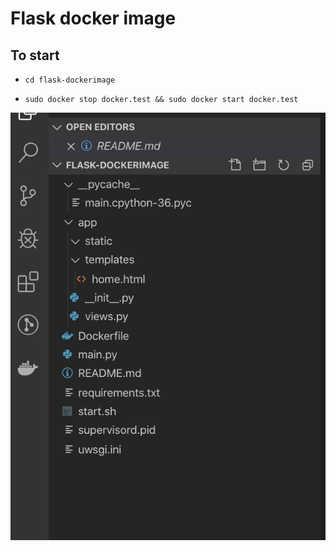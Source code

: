 # Flask docker image 

## To start 

- `cd flask-dockerimage`

- `sudo docker stop docker.test && sudo docker start docker.test`


![File directory screenshot](screenshot.png)